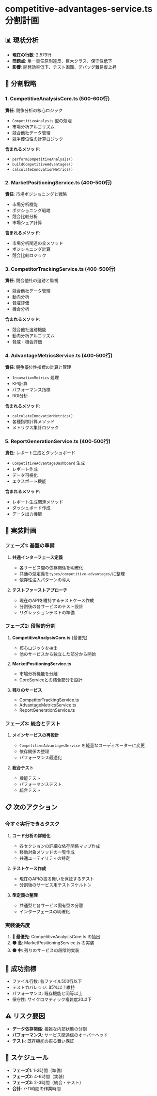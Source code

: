 # competitive-advantages-service.ts 分割計画

## 📊 現状分析
- **現在の行数**: 2,579行
- **問題点**: 単一責任原則違反、巨大クラス、保守性低下
- **影響**: 開発効率低下、テスト困難、デバッグ難易度上昇

## 🎯 分割戦略

### 1. CompetitiveAnalysisCore.ts (500-600行)
**責任**: 競争分析の核心ロジック
- `CompetitiveAnalysis` 型の処理
- 市場分析アルゴリズム
- 競合他社データ管理
- 競争優位性の計算ロジック

**含まれるメソッド**:
- `performCompetitiveAnalysis()`
- `buildCompetitiveAdvantages()`
- `calculateInnovationMetrics()`

### 2. MarketPositioningService.ts (400-500行)
**責任**: 市場ポジショニングと戦略
- 市場分析機能
- ポジショニング戦略
- 競合比較分析
- 市場シェア計算

**含まれるメソッド**:
- 市場分析関連の全メソッド
- ポジショニング計算
- 競合比較ロジック

### 3. CompetitorTrackingService.ts (400-500行)
**責任**: 競合他社の追跡と監視
- 競合他社データ管理
- 動向分析
- 脅威評価
- 機会分析

**含まれるメソッド**:
- 競合他社追跡機能
- 動向分析アルゴリズム
- 脅威・機会評価

### 4. AdvantageMetricsService.ts (400-500行)
**責任**: 競争優位性指標の計算と管理
- `InnovationMetrics` 処理
- KPI計算
- パフォーマンス指標
- ROI分析

**含まれるメソッド**:
- `calculateInnovationMetrics()`
- 各種指標計算メソッド
- メトリクス集計ロジック

### 5. ReportGenerationService.ts (400-500行)
**責任**: レポート生成とダッシュボード
- `CompetitiveAdvantageDashboard` 生成
- レポート作成
- データ可視化
- エクスポート機能

**含まれるメソッド**:
- レポート生成関連メソッド
- ダッシュボード作成
- データ出力機能

## 🔧 実装計画

### フェーズ1: 基盤の準備
1. **共通インターフェース定義**
   - 各サービス間の依存関係を明確化
   - 共通の型定義を`types/competitive-advantages/`に整理
   - 依存性注入パターンの導入

2. **テストファーストアプローチ**
   - 現在のAPIを維持するテストケース作成
   - 分割後の各サービスのテスト設計
   - リグレッションテストの準備

### フェーズ2: 段階的分割
1. **CompetitiveAnalysisCore.ts** (最優先)
   - 核心ロジックを抽出
   - 他のサービスから独立した部分から開始
   
2. **MarketPositioningService.ts**
   - 市場分析機能を分離
   - CoreServiceとの結合部分を設計
   
3. **残りのサービス**
   - CompetitorTrackingService.ts
   - AdvantageMetricsService.ts
   - ReportGenerationService.ts

### フェーズ3: 統合とテスト
1. **メインサービスの再設計**
   - `CompetitiveAdvantagesService` を軽量なコーディネーターに変更
   - 依存関係の整理
   - パフォーマンス最適化

2. **総合テスト**
   - 機能テスト
   - パフォーマンステスト
   - 統合テスト

## 📋 次のアクション

### 今すぐ実行できるタスク
1. **コード分析の詳細化**
   - 各セクションの詳細な依存関係マップ作成
   - 移動対象メソッドの一覧作成
   - 共通ユーティリティの特定

2. **テストケース作成**
   - 現在のAPIの振る舞いを保証するテスト
   - 分割後のサービス用テストスケルトン

3. **型定義の整理**
   - 共通型と各サービス固有型の分離
   - インターフェースの明確化

### 実装優先度
1. **🔴 最優先**: CompetitiveAnalysisCore.ts の抽出
2. **🟡 高**: MarketPositioningService.ts の実装
3. **🟢 中**: 残りのサービスの段階的実装

## 🎯 成功指標
- ファイル行数: 各ファイル500行以下
- テストカバレッジ: 85%以上維持
- パフォーマンス: 既存機能と同等以上
- 保守性: サイクロマティック複雑度20以下

## ⚠️ リスク要因
- **データ依存関係**: 複雑な内部状態の分割
- **パフォーマンス**: サービス間通信のオーバーヘッド
- **テスト**: 既存機能の振る舞い保証

## 📅 スケジュール
- **フェーズ1**: 1-2時間（準備）
- **フェーズ2**: 4-6時間（実装）
- **フェーズ3**: 2-3時間（統合・テスト）
- **合計**: 7-11時間の作業時間
